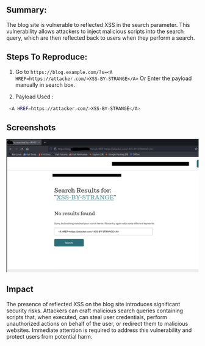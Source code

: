 ## Summary:
The blog site is vulnerable to reflected XSS in the search parameter. This vulnerability allows attackers to inject malicious scripts into the search query, which are then reflected back to users when they perform a search.

## Steps To Reproduce:

1. Go to `https://blog.example.com/?s=<A HREF=https://attacker.com/>XSS-BY-STRANGE</A>` Or Enter the payload manually in search box.

2. Payload Used :

```bash
 <A HREF=https://attacker.com/>XSS-BY-STRANGE</A>
```
## Screenshots
![Proof](./images/1.png)

## Impact

The presence of reflected XSS on the blog site introduces significant security risks. Attackers can craft malicious search queries containing scripts that, when executed, can steal user credentials, perform unauthorized actions on behalf of the user, or redirect them to malicious websites. Immediate attention is required to address this vulnerability and protect users from potential harm.
